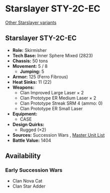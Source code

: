 # Starslayer STY-2C-EC 

[Other Starslayer variants](../starslayer.md) 

## Starslayer STY-2C-EC 

- **Role:** Skirmisher 
- **Tech Base:** Inner Sphere Mixed (2823) 
- **Chassis:** 50 tons 
- **Movement:** 5 / 8 
  - **Jumping:** 5 
- **Armor:** 125 (Ferro Fibrous) 
- **Heat Sinks:** 11 (22) 
- **Weapons:** 
  - Clan Improved Large Laser × 2 
  - Clan Prototype ER Medium Laser × 2 
  - Clan Prototype Streak SRM 4 (ammo: 0) 
  - Clan Prototype ER Small Laser 
- **Equipment:** 
  - CASE 
- **Design Quirks:** 
  - Rugged (×2) 
- **Sources:** Succession Wars , [Master Unit List](http://masterunitlist.info/Unit/Details/7680) 
- **Battle Value:** 1404 

## Availability 

### Early Succession Wars 

- Clan Nova Cat 
- Clan Star Adder 

